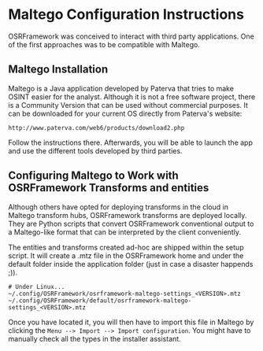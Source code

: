Maltego Configuration Instructions
==================================

OSRFramework was conceived to interact with third party applications. One of the
first approaches was to be compatible with Maltego.


Maltego Installation
--------------------

Maltego is a Java application developed by Paterva that tries to make OSINT
easier for the analyst. Although it is not a free software project, there is a
Community Version that can be used without commercial purposes. It can be
downloaded for your current OS directly from Paterva's website:
```
http://www.paterva.com/web6/products/download2.php
```
Follow the instructions there. Afterwards, you will be able to launch the app
and use the different tools developed by third parties.

Configuring Maltego to Work with OSRFramework Transforms and entities
---------------------------------------------------------------------

Although others have opted for deploying transforms in the cloud in Maltego
transform hubs, OSRFramework transforms are deployed locally. They are Python
scripts that convert OSRFramework conventional output to a Maltego-like format
that can be interpreted by the client conveniently.

The entities and transforms created ad-hoc are shipped within the setup script.
It will create a .mtz file in the OSRFramework home and under the default folder
inside the application folder (just in case a disaster happends ;)).
```
# Under Linux...
~/.config/OSRFramework/osrframework-maltego-settings_<VERSION>.mtz
~/.config/OSRFramework/default/osrframework-maltego-settings_<VERSION>.mtz
```

Once you have located it, you will then have to import this file in Maltego by
clicking the `Menu --> Import --> Import configuration`. You might have to
manually check all the types in the installer assistant.
